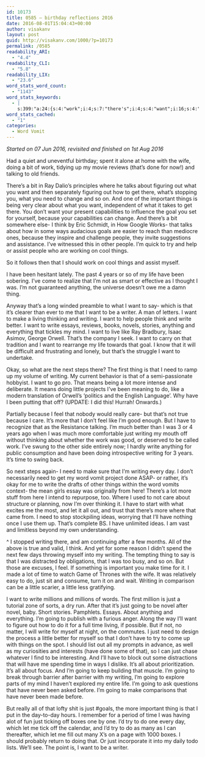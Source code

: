 ```yaml
---
id: 10173
title: 0585 – birthday reflections 2016
date: 2016-08-01T15:04:43+00:00
author: visakanv
layout: post
guid: http://visakanv.com/1000/?p=10173
permalink: /0585
readability_ARI:
  - "4.4"
readability_CLI:
  - "5.8"
readability_LIX:
  - "23.6"
word_stats_word_count:
  - "1143"
word_stats_keywords:
  - |
    s:399:"a:24:{s:4:"work";i:4;s:7:"there's";i:4;s:4:"want";i:16;s:4:"need";i:6;s:9:"important";i:3;s:6:"things";i:5;s:7:"because";i:4;s:5:"think";i:3;s:6:"people";i:4;s:5:"years";i:3;s:4:"life";i:3;s:5:"thing";i:4;s:4:"make";i:4;s:8:"thinking";i:3;s:7:"writing";i:9;s:5:"write";i:6;s:6:"better";i:3;s:4:"like";i:3;s:6:"little";i:4;s:4:"feel";i:3;s:4:"care";i:3;s:4:"just";i:9;s:4:"time";i:6;s:5:"going";i:7;}";
word_stats_cached:
  - "1"
categories:
  - Word Vomit
---
```

_Started on 07 Jun 2016, revisited and finished on 1st Aug 2016_

Had a quiet and uneventful birthday; spent it alone at home with the wife, doing a bit of work, tidying up my movie reviews (that&#8217;s done for now!) and talking to old friends.

There&#8217;s a bit in Ray Dalio&#8217;s principles where he talks about figuring out what you want and then separately figuring out how to get there, what&#8217;s stopping you, what you need to change and so on. And one of the important things is being very clear about what you want, independent of what it takes to get there. You don&#8217;t want your present capabilities to influence the goal you set for yourself, because your capabilities can change. And there&#8217;s a bit somewhere else- I think by Eric Schmidt, in How Google Works- that talks about how in some ways audacious goals are easier to reach than mediocre ones, because they inspire and challenge people, they invite suggestions and assistance. I&#8217;ve witnessed this in other people. I&#8217;m quick to try and help or assist people who are working on cool things.

So it follows then that I should work on cool things and assist myself.

I have been hesitant lately. The past 4 years or so of my life have been sobering. I&#8217;ve come to realize that I&#8217;m not as smart or effective as I thought I was. I&#8217;m not guaranteed anything, the universe doesn&#8217;t owe me a damn thing.

Anyway that&#8217;s a long winded preamble to what I want to say- which is that it&#8217;s clearer than ever to me that I want to be a writer. A man of letters. I want to make a living thinking and writing. I want to help people think and write better. I want to write essays, reviews, books, novels, stories, anything and everything that tickles my mind. I want to live like Ray Bradbury, Isaac Asimov, George Orwell. That&#8217;s the company I seek. I want to carry on that tradition and I want to rearrange my life towards that goal. I know that it will be difficult and frustrating and lonely, but that’s the struggle I want to undertake.

Okay, so what are the next steps there? The first thing is that I need to ramp up my volume of writing. My current behavior is that of a semi-passionate hobbyist. I want to go pro. That means being a lot more intense and deliberate. It means doing little projects I&#8217;ve been meaning to do, like a modern translation of Orwell&#8217;s &#8216;politics and the English Language&#8217;. Why have I been putting that off? (UPDATE: I did this! Hurrah! Onwards.)

Partially because I feel that nobody would really care- but that&#8217;s not true because I care. It&#8217;s more that I don&#8217;t feel like I&#8217;m good enough. But I have to recognize that as the Resistance talking. I&#8217;m much better than I was 3 or 4 years ago when I was much more comfortable just writing my mouth off without thinking about whether the work was good, or deserved to be called work. I&#8217;ve swung to the other side entirely now; I hardly write anything for public consumption and have been doing introspective writing for 3 years. It&#8217;s time to swing back.

So next steps again- I need to make sure that I&#8217;m writing every day. I don&#8217;t necessarily need to get my word vomit project done ASAP- or rather, it&#8217;s okay for me to write the drafts of other things within the word vomits context- the mean girls essay was originally from here! There&#8217;s a lot more stuff from here I intend to repurpose, too. Where I used to not care about structure or planning, now I&#8217;m over thinking it. I have to start with what excites me the most, and let it all out, and trust that there&#8217;s more where that came from. I need to stop stockpiling ideas, worrying that I&#8217;ll have nothing once I use them up. That&#8217;s complete BS. I have unlimited ideas. I am vast and limitless beyond my own understanding.

^ I stopped writing there, and am continuing after a few months. All of the above is true and valid, I think. And yet for some reason I didn’t spend the next few days throwing myself into my writing. The tempting thing to say is that I was distracted by obligations, that I was too busy, and so on. But those are excuses, I feel. If something is important you make time for it. I made a lot of time to watch Game of Thrones with the wife. It was relatively easy to do, just sit and consume, turn it on and wait. Writing in comparison can be a little scarier, a little less gratifying.

I want to write millions and millions of words. The first million is just a tutorial zone of sorts, a dry run. After that it’s just going to be novel after novel, baby. Short stories. Pamphlets. Essays. About anything and everything. I’m going to publish with a furious anger. Along the way I’ll want to figure out how to do it for a full time living, if possible. But if not, no matter, I will write for myself at night, on the commutes. I just need to design the process a little better for myself so that I don’t have to try to come up with things on the spot. I should list out all my prompts in advance, as well as my curiosities and interests (have done some of that), so I can just chase whatever I find to be interesting. And I’ll have to block out some distractions that will have me spending time in ways I dislike. It’s all about prioritization. It’s all about focus. And I’m going to keep building that muscle. I’m going to break through barrier after barrier with my writing, I’m going to explore parts of my mind I haven’t explored my entire life. I’m going to ask questions that have never been asked before. I’m going to make comparisons that have never been made before.

But really all of that lofty shit is just #goals, the more important thing is that I put in the day-to-day hours. I remember for a period of time I was having alot of fun just ticking off boxes one by one. I’d try to do one every day, which let me tick off the calendar, and I’d try to do as many as I can thereafter, which let me fill out many X’s on a page with 1000 boxes. I should probably return to doing that. Or just incorporate it into my daily todo lists. We’ll see. The point is, I want to be a writer.